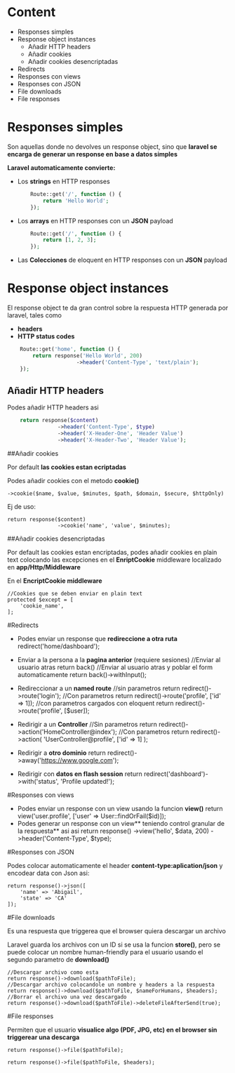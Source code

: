 


# Content

* Responses simples
* Response object instances
	* Añadir HTTP headers
	* Añadir cookies
	* Añadir cookies desencriptadas
* Redirects
* Responses con views
* Responses con JSON
* File downloads
* File responses





# Responses simples

Son aquellas donde no devolves un response object, sino que **laravel se encarga de generar un response en base a datos simples**

**Laravel automaticamente convierte:**
* Los **strings** en HTTP responses 
	```php
		Route::get('/', function () {
		    return 'Hello World';
		});
	```
* Los **arrays** en HTTP responses con un **JSON** payload
	```php
		Route::get('/', function () {
		    return [1, 2, 3];
		});
	```
* Las **Colecciones** de eloquent en HTTP responses con un **JSON** payload

# Response object instances



El response object te da gran control sobre la respuesta HTTP generada por laravel, tales como

* **headers**
* **HTTP status codes**

```php
	Route::get('home', function () {
	    return response('Hello World', 200)
	                  ->header('Content-Type', 'text/plain');
	});
```
## Añadir HTTP headers

Podes añadir HTTP headers asi
```php
	return response($content)
	            ->header('Content-Type', $type)
	            ->header('X-Header-One', 'Header Value')
	            ->header('X-Header-Two', 'Header Value');
```	
##Añadir cookies 

Por default **las cookies estan ecriptadas**

Podes añadir cookies con el metodo **cookie()**

	->cookie($name, $value, $minutes, $path, $domain, $secure, $httpOnly)

Ej de uso:

	return response($content)
	                ->cookie('name', 'value', $minutes);

##Añadir cookies desencriptadas

Por default las cookies estan encriptadas, podes añadir cookies en plain text colocando las excepciones en el **EnriptCookie** middleware localizado en **app/Http/Middleware**


En el **EncriptCookie middleware**

	//Cookies que se deben enviar en plain text
	protected $except = [
	    'cookie_name',
	]; 


#Redirects

* Podes enviar un response que **redireccione a otra ruta**
		redirect('home/dashboard');

* Enviar a la persona a la **pagina anterior** (requiere sesiones)
		//Enviar al usuario atras
		 return back()
		 //Enviar al usuario atras y poblar el form automaticamente
		 return back()->withInput();
		 
* Redireccionar a un **named route**
		//sin parametros
		return redirect()->route('login');
		//Con parametros
		return redirect()->route('profile', ['id' => 1]);
		//con parametros cargados con eloquent
		return redirect()->route('profile', [$user]);
* Redirigir a un **Controller**
		//Sin parametros
		return redirect()->action('HomeController@index');
		//Con parametros
		return redirect()->action(
		    'UserController@profile', ['id' => 1]
		);	
* Redirigir a **otro dominio**
		return redirect()->away('https://www.google.com');
* Redirigir con **datos en flash session**
	    return redirect('dashboard')->with('status', 'Profile updated!');

#Responses con views

* Podes enviar un response con un view usando la funcion **view()**
		  return view('user.profile', ['user' => User::findOrFail($id)]);
* Podes generar un response con un view** teniendo control granular de la respuesta** asi asi
		return response()
		            ->view('hello', $data, 200)
		            ->header('Content-Type', $type);

#Responses con JSON

Podes colocar automaticamente el header **content-type:aplication/json** y encodear data con Json asi:

	return response()->json([
	    'name' => 'Abigail',
	    'state' => 'CA'
	]);

#File downloads

Es una respuesta que triggerea que el browser quiera descargar un archivo

Laravel guarda los archivos con un ID si se usa la funcion **store()**, pero se puede colocar un nombre human-friendly para el usuario usando el segundo parametro de **download()**

	//Descargar archivo como esta
	return response()->download($pathToFile);
	//Descargar archivo colocandole un nombre y headers a la respuesta
	return response()->download($pathToFile, $nameForHumans, $headers);
	//Borrar el archivo una vez descargado
	return response()->download($pathToFile)->deleteFileAfterSend(true);

#File responses

Permiten que el usuario **visualice algo (PDF, JPG, etc) en el browser sin triggerear una descarga**

	return response()->file($pathToFile);
	
	return response()->file($pathToFile, $headers);
<!--stackedit_data:
eyJoaXN0b3J5IjpbMTgwNjAwMDg4MF19
-->